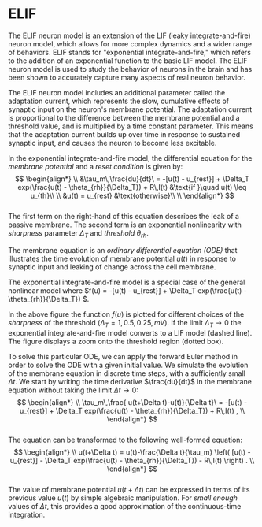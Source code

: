 # ELIF

The ELIF neuron model is an extension of the LIF (leaky integrate-and-fire) neuron model, which allows for more complex dynamics and a wider range of behaviors. ELIF stands for "exponential integrate-and-fire," which refers to the addition of an exponential function to the basic LIF model. The ELIF neuron model is used to study the behavior of neurons in the brain and has been shown to accurately capture many aspects of real neuron behavior.

The ELIF neuron model includes an additional parameter called the adaptation current, which represents the slow, cumulative effects of synaptic input on the neuron's membrane potential. The adaptation current is proportional to the difference between the membrane potential and a threshold value, and is multiplied by a time constant parameter. This means that the adaptation current builds up over time in response to sustained synaptic input, and causes the neuron to become less excitable.

In the exponential integrate-and-fire model, the differential equation for the *membrane potential* and a *reset condition* is given by:
<br>
$$
\begin{align*}
\\
&\tau_m\,\frac{du}{dt}\ = -[u(t) - u_{rest}] + \Delta_T exp(\frac{u(t) - \theta_{rh}}{\Delta_T}) + R\,I(t) &\text{if }\quad u(t) \leq u_{th}\\
\\
&u(t) = u_{rest} &\text{otherwise}\\
\\
\end{align*}
$$
<br>
The first term on the right-hand of this equation describes the leak of a passive membrane. The second term is an exponential nonlinearity with *sharpness* parameter $\Delta_T$ and *threshold* $\theta_{rh}$.

The membrane equation is an *ordinary differential equation (ODE)* that illustrates the time evolution of membrane potential $u(t)$ in response to synaptic input and leaking of change across the cell membrane.

The exponential integrate-and-fire model is a special case of the general nonlinear model where $f(u) = -[u(t) - u_{rest}] + \Delta_T exp(\frac{u(t) - \theta_{rh}}{\Delta_T}) $.







In the above figure the function $f(u)$ is plotted for different choices of the *sharpness* of the threshold ($\Delta_T = 1, 0.5, 0.25,  mV$). If the limit $\Delta_T \rightarrow 0$ the exponential integrate-and-fire model converts to a LIF model (dashed line). The figure displays a zoom onto the threshold region (dotted box).

To solve this particular ODE, we can apply the forward Euler method in order to solve the ODE with a given initial value. We simulate the evolution of the membrane equation in discrete time steps, with a sufficiently small $\Delta t$. We start by writing the time derivative $\frac{du}{dt}$ in the membrane equation without taking the limit $\Delta t \to 0$:
<br>
$$
\begin{align*}
\\
\tau_m\,\frac{ u(t+\Delta t)-u(t)}{\Delta t}\ = -[u(t) - u_{rest}] + \Delta_T exp(\frac{u(t) - \theta_{rh}}{\Delta_T}) + R\,I(t) ,
\\
\end{align*}
$$
<br>
The equation can be transformed to the following well-formed equation:
<br>
$$
\begin{align*}
\\
u(t+\Delta t) = u(t)-\frac{\Delta t}{\tau_m} \left( [u(t) - u_{rest}]  - \Delta_T exp(\frac{u(t) - \theta_{rh}}{\Delta_T}) - R\,I(t) \right) .
\\
\end{align*}
$$
<br>
The value of membrane potential $u(t+\Delta t)$ can be expressed in terms of its previous value $u(t)$ by simple algebraic manipulation. For *small enough* values of $\Delta t$, this provides a good approximation of the continuous-time integration.

